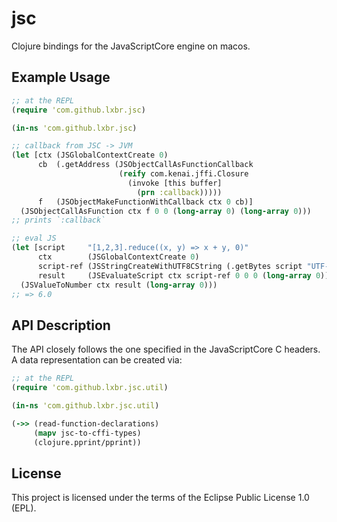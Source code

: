 # jsc

Clojure bindings for the JavaScriptCore engine on macos.

## Example Usage

```clojure
;; at the REPL
(require 'com.github.lxbr.jsc)

(in-ns 'com.github.lxbr.jsc)

;; callback from JSC -> JVM
(let [ctx (JSGlobalContextCreate 0)
      cb  (.getAddress (JSObjectCallAsFunctionCallback
                        (reify com.kenai.jffi.Closure
                          (invoke [this buffer]
                            (prn :callback)))))
      f   (JSObjectMakeFunctionWithCallback ctx 0 cb)]
  (JSObjectCallAsFunction ctx f 0 0 (long-array 0) (long-array 0)))
;; prints `:callback`

;; eval JS
(let [script     "[1,2,3].reduce((x, y) => x + y, 0)"
      ctx        (JSGlobalContextCreate 0)
      script-ref (JSStringCreateWithUTF8CString (.getBytes script "UTF-8"))
      result     (JSEvaluateScript ctx script-ref 0 0 0 (long-array 0))]
  (JSValueToNumber ctx result (long-array 0)))
;; => 6.0
```

## API Description

The API closely follows the one specified in the JavaScriptCore C headers.
A data representation can be created via:

```clojure
;; at the REPL
(require 'com.github.lxbr.jsc.util)

(in-ns 'com.github.lxbr.jsc.util)

(->> (read-function-declarations)
     (mapv jsc-to-cffi-types)
     (clojure.pprint/pprint))
```

## License

This project is licensed under the terms of the Eclipse Public License 1.0 (EPL).


